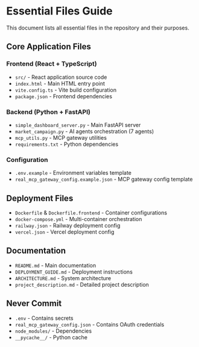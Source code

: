# Essential Files Guide

This document lists all essential files in the repository and their purposes.

## Core Application Files

### Frontend (React + TypeScript)
- `src/` - React application source code
- `index.html` - Main HTML entry point
- `vite.config.ts` - Vite build configuration
- `package.json` - Frontend dependencies

### Backend (Python + FastAPI)
- `simple_dashboard_server.py` - Main FastAPI server
- `market_campaign.py` - AI agents orchestration (7 agents)
- `mcp_utils.py` - MCP gateway utilities
- `requirements.txt` - Python dependencies

### Configuration
- `.env.example` - Environment variables template
- `real_mcp_gateway_config.example.json` - MCP gateway config template

## Deployment Files

- `Dockerfile` & `Dockerfile.frontend` - Container configurations
- `docker-compose.yml` - Multi-container orchestration
- `railway.json` - Railway deployment config
- `vercel.json` - Vercel deployment config

## Documentation

- `README.md` - Main documentation
- `DEPLOYMENT_GUIDE.md` - Deployment instructions
- `ARCHITECTURE.md` - System architecture
- `project_description.md` - Detailed project description

## Never Commit

- `.env` - Contains secrets
- `real_mcp_gateway_config.json` - Contains OAuth credentials
- `node_modules/` - Dependencies
- `__pycache__/` - Python cache
